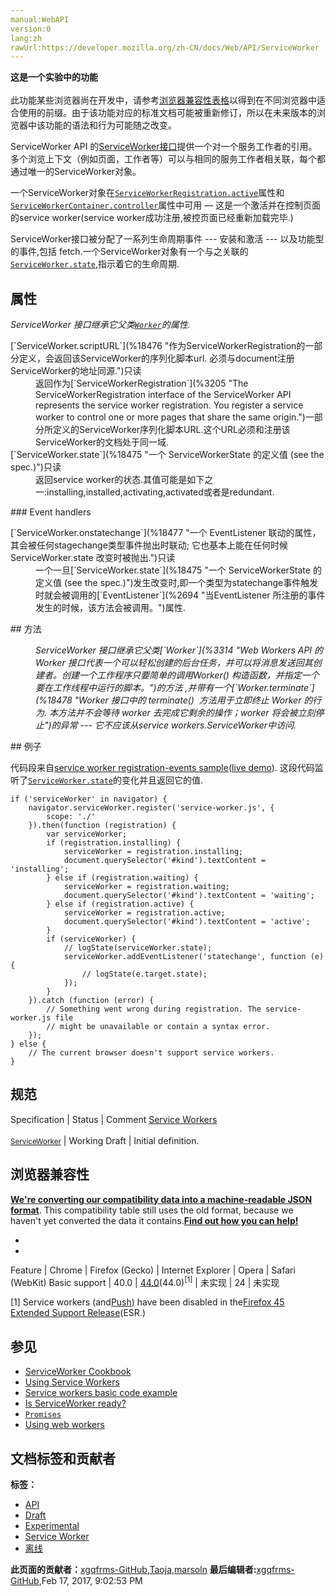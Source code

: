 ```yaml
---
manual:WebAPI
version:0
lang:zh
rawUrl:https://developer.mozilla.org/zh-CN/docs/Web/API/ServiceWorker
---
```






**这是一个实验中的功能**<br></br>此功能某些浏览器尚在开发中，请参考[浏览器兼容性表格](%18473 "")以得到在不同浏览器中适合使用的前缀。由于该功能对应的标准文档可能被重新修订，所以在未来版本的浏览器中该功能的语法和行为可能随之改变。



ServiceWorker API 的[ServiceWorker接口](%4317 "")提供一个对一个服务工作者的引用。 多个浏览上下文（例如页面，工作者等）可以与相同的服务工作者相关联，每个都通过唯一的ServiceWorker对象。



一个ServiceWorker对象在[`ServiceWorkerRegistration.active`](%10726 "The active property of the ServiceWorkerRegistration interface returns a service worker whose ServiceWorker.state is activating or activated. This property is initially set to null.")属性和[`ServiceWorkerContainer.controller`](%18474 "此页面仍未被本地化, 期待您的翻译!")属性中可用 — 这是一个激活并在控制页面的service worker(service worker成功注册,被控页面已经重新加载完毕.)



ServiceWorker接口被分配了一系列生命周期事件 --- 安装和激活 --- 以及功能型的事件,包括 fetch.一个ServiceWorker对象有一个与之关联的[`ServiceWorker.state`](%18475 "一个 ServiceWorkerState 的定义值 (see the spec.)"),指示着它的生命周期.


## 属性<a name="属性"></a>


<em>ServiceWorker 接口继承它父类[`Worker`](%3314 "Web Workers API 的 Worker 接口代表一个可以轻松创建的后台任务，并可以将消息发送回其创建者。创建一个工作程序只要简单的调用Worker() 构造函数，并指定一个要在工作线程中运行的脚本。")的属性.</em>

<dl><dt id=''>[`ServiceWorker.scriptURL`](%18476 "作为ServiceWorkerRegistration的一部分定义，会返回该ServiceWorker的序列化脚本url. 必须与document注册ServiceWorker的地址同源.")只读</dt><dd>返回作为[`ServiceWorkerRegistration`](%3205 "The ServiceWorkerRegistration interface of the ServiceWorker API represents the service worker registration. You register a service worker to control one or more pages that share the same origin.")一部分所定义的ServiceWorker序列化脚本URL.这个URL必须和注册该ServiceWorker的文档处于同一域.</dd><dt id=''>[`ServiceWorker.state`](%18475 "一个 ServiceWorkerState 的定义值 (see the spec.)")只读</dt><dd>返回service worker的状态.其值可能是如下之一:installing,installed,activating,activated或者是redundant.</dd></dl>
### Event handlers<a name="Event_handlers"></a>
<dl><dt id=''>[`ServiceWorker.onstatechange`](%18477 "一个 EventListener 联动的属性，其会被任何stagechange类型事件抛出时联动; 它也基本上能在任何时候ServiceWorker.state 改变时被抛出.")只读</dt><dd>一个一旦[`ServiceWorker.state`](%18475 "一个 ServiceWorkerState 的定义值 (see the spec.)")发生改变时,即一个类型为statechange事件触发时就会被调用的[`EventListener`](%2694 "当EventListener 所注册的事件发生的时候，该方法会被调用。")属性.</dd></dl>
## 方法<a name="方法"></a>
<dl><dd><em>ServiceWorker 接口继承它父类[`Worker`](%3314 "Web Workers API 的 Worker 接口代表一个可以轻松创建的后台任务，并可以将消息发送回其创建者。创建一个工作程序只要简单的调用Worker() 构造函数，并指定一个要在工作线程中运行的脚本。")的方法 ,并带有一个[`Worker.terminate`](%18478 "Worker 接口中的 terminate()  方法用于立即终止 Worker 的行为. 本方法并不会等待 worker 去完成它剩余的操作；worker 将会被立刻停止")的异常 --- 它不应该从service workers.ServiceWorker中访问.</em></dd></dl>
## 例子<a name="例子"></a>


代码段来自[service worker registration-events sample](%18479 "")([live demo](%18480 "")). 这段代码监听了[`ServiceWorker.state`](%18475 "一个 ServiceWorkerState 的定义值 (see the spec.)")的变化并且返回它的值.


```
if ('serviceWorker' in navigator) {
    navigator.serviceWorker.register('service-worker.js', {
        scope: './'
    }).then(function (registration) {
        var serviceWorker;
        if (registration.installing) {
            serviceWorker = registration.installing;
            document.querySelector('#kind').textContent = 'installing';
        } else if (registration.waiting) {
            serviceWorker = registration.waiting;
            document.querySelector('#kind').textContent = 'waiting';
        } else if (registration.active) {
            serviceWorker = registration.active;
            document.querySelector('#kind').textContent = 'active';
        }
        if (serviceWorker) {
            // logState(serviceWorker.state);
            serviceWorker.addEventListener('statechange', function (e) {
                // logState(e.target.state);
            });
        }
    }).catch (function (error) {
        // Something went wrong during registration. The service-worker.js file
        // might be unavailable or contain a syntax error.
    });
} else {
    // The current browser doesn't support service workers.
}
```

## 规范<a name="规范"></a>
Specification | Status | Comment 
[Service Workers<br></br><small>ServiceWorker</small>](%18481 "") | Working Draft | Initial definition. 


## 浏览器兼容性<a name="浏览器兼容性"></a>


**[We&#39;re converting our compatibility data into a machine-readable JSON format](%3344 "")**. This compatibility table still uses the old format, because we haven&#39;t yet converted the data it contains.**[Find out how you can help!](%3392 "")**


* 
* 
Feature | Chrome | Firefox (Gecko) | Internet Explorer | Opera | Safari (WebKit) 
Basic support | 40.0 | [44.0](%3681 "Released on 2016-01-26.")(44.0)<sup>[1]</sup> | 未实现 | 24 | 未实现 






[1] Service workers (and[Push](%4701 "")) have been disabled in the[Firefox 45 Extended Support Release](%4702 "")(ESR.)


## 参见<a name="参见"></a>

* [ServiceWorker Cookbook](%18482 "")
* [Using Service Workers](%4703 "")
* [Service workers basic code example](%4704 "")
* [Is ServiceWorker ready?](%4705 "")
* [`Promises`](%4107 "Promise 对象用于表示一个异步操作的最终状态（完成或失败），以及其返回的值。")
* [Using web workers](%4706 "")



## 文档标签和贡献者
**标签：**
* [API](%50 "")
* [Draft](%14585 "")
* [Experimental](%3379 "")
* [Service Worker](%18483 "")
* [离线](%18484 "")

**此页面的贡献者：**[xgqfrms-GitHub](%57 ""),[Taoja](%3471 ""),[marsoln](%18485 "")
**最后编辑者:**[xgqfrms-GitHub](%57 ""),<time>Feb 17, 2017, 9:02:53 PM</time>


